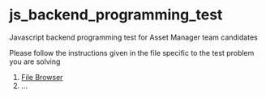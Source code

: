 # js_backend_programming_test
Javascript backend programming test for Asset Manager team candidates

Please follow the instructions given in the file specific to the test problem you are solving

1. [File Browser](js_file_browser.md)
2. ...
